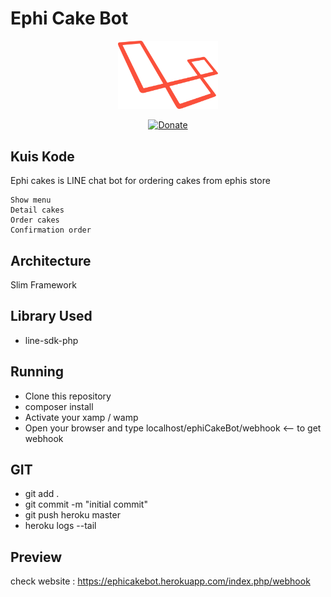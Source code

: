 # Ephi Cake Bot
<p align="center"><img src="https://github.com/kahell/athmonitor/blob/master/laravel_logo.png" width="160"></p>
<p align="center">
<a href="#" rel="nofollow"><img src="https://camo.githubusercontent.com/aa6cd44c832344c7b6e5edfc8524c46d4bec971b/68747470733a2f2f696d672e736869656c64732e696f2f62616467652f446f6e6174652d50617950616c2d677265656e2e7376673f6d61784167653d363030" alt="Donate" data-canonical-src="https://img.shields.io/badge/Donate-PayPal-green.svg?maxAge=600" style="max-width:100%;"></a>
</p>

## Kuis Kode
Ephi cakes is LINE chat bot for ordering cakes from ephis store
```
Show menu
Detail cakes
Order cakes
Confirmation order
```
## Architecture
Slim Framework

## Library Used
- line-sdk-php

## Running
- Clone this repository
- composer install
- Activate your xamp / wamp
- Open your browser and type localhost/ephiCakeBot/webhook <-- to get webhook

## GIT
- git add .
- git commit -m "initial commit"
- git push heroku master
- heroku logs --tail

## Preview
check website : https://ephicakebot.herokuapp.com/index.php/webhook
